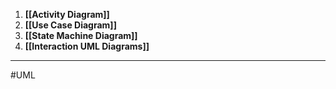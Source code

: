 1. **[[Activity Diagram]]**
2. **[[Use Case Diagram]]**
3. **[[State Machine Diagram]]**
4. **[[Interaction UML Diagrams]]**
---
#UML